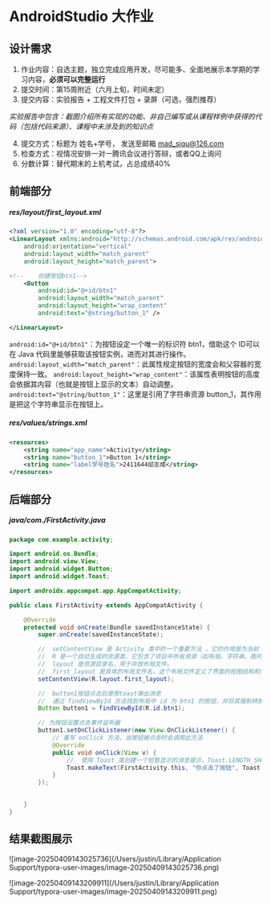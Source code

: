 # AndroidStudio 大作业

## 设计需求

1. 作业内容：自选主题，独立完成应用开发，尽可能多、全面地展示本学期的学习内容，**必须可以完整运行**
2. 提交时间：第15周附近（六月上旬，时间未定）
3. 提交内容：实验报告 + 工程文件打包 + 录屏（可选，强烈推荐）

 *实验报告中包含：截图介绍所有实现的功能、非自己编写或从课程样例中获得的代码（包括代码来源）、课程中未涉及到的知识点*

4. 提交方式：标题为 姓名+学号， 发送至邮箱 [mad_sjqu@126.com](mailto:mad_sjqu@126.com)
5. 检查方式：视情况安排一对一腾讯会议进行答辩，或者QQ上询问
6. 分数计算：替代期末的上机考试，占总成绩40%



## 前端部分

##### res/layout/first_layout.xml

```xml
<?xml version="1.0" encoding="utf-8"?>
<LinearLayout xmlns:android="http://schemas.android.com/apk/res/android"
    android:orientation="vertical"
    android:layout_width="match_parent"
    android:layout_height="match_parent">

<!--    创建按钮btn1-->
    <Button
        android:id="@+id/btn1"
        android:layout_width="match_parent"
        android:layout_height="wrap_content"
        android:text="@string/button_1" />

</LinearLayout>
```

`android:id="@+id/btn1"`：为按钮设定一个唯一的标识符 btn1，借助这个 ID可以在 Java 代码里能够获取该按钮实例，进而对其进行操作。
`android:layout_width="match_parent"`：此属性规定按钮的宽度会和父容器的宽度保持一致。
`android:layout_height="wrap_content"`：该属性表明按钮的高度会依据其内容（也就是按钮上显示的文本）自动调整。
`android:text="@string/button_1"`：这里是引用了字符串资源 button_1，其作用是把这个字符串显示在按钮上。

##### res/values/strings.xml

```xml
<resources>
    <string name="app_name">Activity</string>
    <string name="button_1">Button 1</string>
    <string name="label学号姓名">2411644邱志成</string>
</resources>
```

## 后端部分

##### java/com./FirstActivity.java

```java
package com.example.activity;

import android.os.Bundle;
import android.view.View;
import android.widget.Button;
import android.widget.Toast;

import androidx.appcompat.app.AppCompatActivity;

public class FirstActivity extends AppCompatActivity {

    @Override
    protected void onCreate(Bundle savedInstanceState) {
        super.onCreate(savedInstanceState);

        //  setContentView 是 Activity 类中的一个重要方法 ，它的作用是为当前 Activity 设置要显示的用户界面布局。
        //  R 是一个自动生成的资源类，它包含了项目中所有资源（如布局、字符串、图片等）的标识符。
        //  layout 是资源目录名，用于存放布局文件。
        //  first_layout 是具体的布局文件名，这个布局文件定义了界面的视图结构和外观。
        setContentView(R.layout.first_layout);

        //  button1按钮点击后使用toast弹出消息
        //  通过 findViewById 方法找到布局中 id 为 btn1 的按钮，并将其强制转换为 Button 类型
        Button button1 = findViewById(R.id.btn1);

        // 为按钮设置点击事件监听器
        button1.setOnClickListener(new View.OnClickListener() {
            // 重写 onClick 方法，当按钮被点击时会调用此方法
            @Override
            public void onClick(View v) {
                //  使用 Toast 类创建一个短暂显示的消息提示，Toast.LENGTH_SHORT 的显示时长约为 2 秒。
                Toast.makeText(FirstActivity.this, "你点击了按钮", Toast.LENGTH_SHORT).show();
            }
        });

      
    }
}
```





## 结果截图展示

![image-20250409143025736](/Users/justin/Library/Application Support/typora-user-images/image-20250409143025736.png)

![image-20250409143209911](/Users/justin/Library/Application Support/typora-user-images/image-20250409143209911.png)

